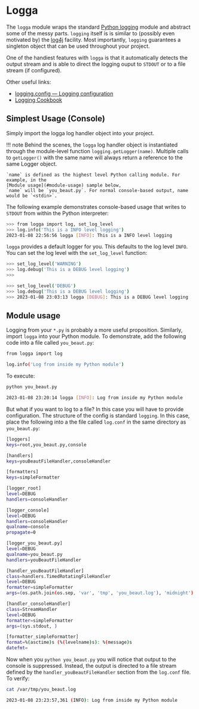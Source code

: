 # Logga

The `logga` module wraps the standard [Python logging](https://docs.python.org/3/library/logging.html) module and
abstract some of the messy parts. `logging` itself is is similar to (possibly even motivated by) the
[log4j](https://logging.apache.org/log4j/2.x/) facility. Most importantly, `logging` guarantees a singleton object
that can be used throughout your project.

One of the handiest features with `logga` is that it automatically detects the output stream and is able to
direct the logging ouput to `STDOUT` or to a file stream (if configured).

Other useful links:

- [logging.config — Logging configuration](https://docs.python.org/3/library/logging.config.html#module-logging.config)
- [Logging Cookbook](https://docs.python.org/3/howto/logging-cookbook.html)

## Simplest Usage (Console)

Simply import the logga log handler object into your project.

!!! note
    Behind the scenes, the `logga` log handler object is instantiated through the module-level
    function `logging.getLogger(name)`. Multiple calls to `getLogger()` with the same name will always
    return a reference to the same Logger object.

    `name` is defined as the highest level Python calling module. For example, in the
    [Module usage](#module-usage) sample below,
    `name` will be `you_beaut.py`. For normal console-based output, name would be `<stdin>`.

The following example demonstrates console-based usage that writes to `STDOUT` from within the Python interpreter:

``` sh title="Logga from the Python interpreter"
>>> from logga import log, set_log_level
>>> log.info('This is a INFO level logging')
2023-01-08 22:56:56 logga [INFO]: This is a INFO level logging
```

`logga` provides a default logger for you. This defaults to the log level `INFO`. You can set the
log level with the `set_log_level` function:

``` sh title="Change log level to WARNING. DEBUG is suppressed."
>>> set_log_level('WARNING')
>>> log.debug('This is a DEBUG level logging')
>>>
```

``` sh title="Change log level to DEBUG. DEBUG is displayed."
>>> set_log_level('DEBUG')
>>> log.debug('This is a DEBUG level logging')
>>> 2023-01-08 23:03:13 logga [DEBUG]: This is a DEBUG level logging
```

## Module usage
Logging from your `*.py` is probably a more useful proposition. Similarly, import `logga` into your Python
module. To demonstrate, add the following code into a file called `you_beaut.py`:

``` sh title="you_beaut.py"
from logga import log

log.info('Log from inside my Python module')
```

To execute:

``` sh
python you_beaut.py
```

``` sh title="you_beaut.py logs"
2023-01-08 23:20:14 logga [INFO]: Log from inside my Python module
```

But what if you want to log to a file? In this case you will have to provide configuration. The structure
of the config is standard `logging`. In this case, place the following into a the file called `log.conf`
in the same directory as `you_beaut.py`:

``` sh title="Sample log.conf"
[loggers]
keys=root,you_beaut.py,console

[handlers]
keys=youBeautFileHandler,consoleHandler

[formatters]
keys=simpleFormatter

[logger_root]
level=DEBUG
handlers=consoleHandler

[logger_console]
level=DEBUG
handlers=consoleHandler
qualname=console
propagate=0

[logger_you_beaut.py]
level=DEBUG
qualname=you_beaut.py
handlers=youBeautFileHandler

[handler_youBeautFileHandler]
class=handlers.TimedRotatingFileHandler
level=DEBUG
formatter=simpleFormatter
args=(os.path.join(os.sep, 'var', 'tmp', 'you_beaut.log'), 'midnight')

[handler_consoleHandler]
class=StreamHandler
level=DEBUG
formatter=simpleFormatter
args=(sys.stdout, )

[formatter_simpleFormatter]
format=%(asctime)s (%(levelname)s): %(message)s
datefmt=
```

Now when you `python you_beaut.py` you will notice that output to the console is suppressed.
Instead, the output is directed to a file stream defined by the `handler_youBeautFileHandler` section from
the `log.conf` file. To verify:

``` sh
cat /var/tmp/you_beaut.log
```

``` sh title="File-based logging output"
2023-01-08 23:23:57,361 (INFO): Log from inside my Python module
```
